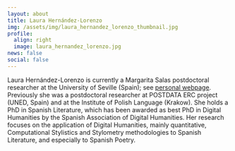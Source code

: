 ```yaml
---
layout: about
title: Laura Hernández-Lorenzo
img: /assets/img/laura_hernandez_lorenzo_thumbnail.jpg
profile:
  align: right
  image: laura_hernandez_lorenzo.jpg
news: false
social: false
---
```


Laura Hernández-Lorenzo is currently a Margarita Salas postdoctoral researcher at the University of Seville (Spain); see <a href="https://us.academia.edu/LauraHern%C3%A1ndezLorenzo" target="_blank">personal webpage</a>. Previously she was a postdoctoral researcher at POSTDATA ERC project (UNED, Spain) and at the Institute of Polish Language (Krakow). She holds a PhD in Spanish Literature, which has been awarded as best PhD in Digital Humanities by the Spanish Association of Digital Humanities. Her research focuses on the application of Digital Humanities, mainly quantitative, Computational Stylistics and Stylometry methodologies to Spanish Literature, and especially to Spanish Poetry. 
